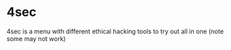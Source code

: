 # 4sec
4sec is a menu with different ethical hacking tools to try out all in one (note some may not work)

